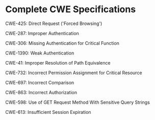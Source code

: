 

# Complete CWE Specifications

CWE-425: Direct Request ('Forced Browsing')

CWE-287: Improper Authentication

CWE-306: Missing Authentication for Critical Function

CWE-1390: Weak Authentication

CWE-41: Improper Resolution of Path Equivalence

CWE-732: Incorrect Permission Assignment for Critical Resource

CWE-697: Incorrect Comparison

CWE-863: Incorrect Authorization

CWE-598: Use of GET Request Method With Sensitive Query Strings

CWE-613: Insufficient Session Expiration